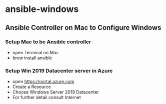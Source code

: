 # ansible-windows

## Ansible Controller on Mac to Configure Windows

### Setup Mac to be Ansible controller
- open Terminal on Mac
- brew install ansible

### Setup Win 2019 Datacenter server in Azure
- open https://portal.azure.com
- Create a Resource
- Choose Windows Server 2019 Datacenter
- For further detail consult Internet


